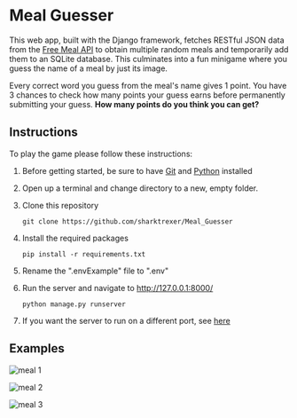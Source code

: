 # Meal Guesser
This web app, built with the Django framework, fetches RESTful JSON data from the [Free Meal API](https://www.themealdb.com/api.php) to obtain multiple random meals and temporarily add them to an SQLite database. 
This culminates into a fun minigame where you guess the name of a meal by just its image.

Every correct word you guess from the meal's name gives 1 point. You have 3 chances to check how many points your guess earns before permanently submitting your guess.
**How many points do you think you can get?**

## Instructions

To play the game please follow these instructions:

1. Before getting started, be sure to have [Git](https://git-scm.com/downloads) and [Python](https://www.python.org/downloads/) installed

2. Open up a terminal and change directory to a new, empty folder.

3. Clone this repository 

    `git clone https://github.com/sharktrexer/Meal_Guesser`

4. Install the required packages

    `pip install -r requirements.txt`

5. Rename the ".envExample" file to ".env"

6. Run the server and navigate to http://127.0.0.1:8000/ 

    `python manage.py runserver`

7. If you want the server to run on a different port, see [here](https://docs.djangoproject.com/en/5.1/ref/django-admin/#runserver)

## Examples
![meal 1](https://github.com/user-attachments/assets/bb3d43bf-de06-46cd-96e7-1e9dd4a44a6d)

![meal 2](https://github.com/user-attachments/assets/b82450a8-d719-40ad-bf41-0f83c57eafb9)

![meal 3](https://github.com/user-attachments/assets/8688427b-95eb-4f9d-b901-c665258decf1)
